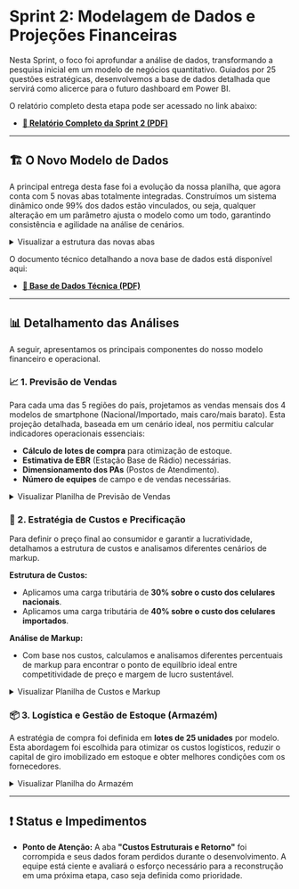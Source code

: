 # Sprint 2: Modelagem de Dados e Projeções Financeiras

Nesta Sprint, o foco foi aprofundar a análise de dados, transformando a pesquisa inicial em um modelo de negócios quantitativo. Guiados por 25 questões estratégicas, desenvolvemos a base de dados detalhada que servirá como alicerce para o futuro dashboard em Power BI.

O relatório completo desta etapa pode ser acessado no link abaixo:
- **[📄 Relatório Completo da Sprint 2 (PDF)](https://github.com/user-attachments/files/20628128/SPRINT.2.1.1.pdf)**

---

## 🏗️ O Novo Modelo de Dados

A principal entrega desta fase foi a evolução da nossa planilha, que agora conta com 5 novas abas totalmente integradas. Construímos um sistema dinâmico onde 99% dos dados estão vinculados, ou seja, qualquer alteração em um parâmetro ajusta o modelo como um todo, garantindo consistência e agilidade na análise de cenários.

<details>
<summary>Visualizar a estrutura das novas abas</summary>

![Estrutura das novas abas da planilha](https://github.com/user-attachments/assets/fad07706-09ef-48cd-870b-60c02b4979ad)

</details>

O documento técnico detalhando a nova base de dados está disponível aqui:
- **[📄 Base de Dados Técnica (PDF)](https://github.com/user-attachments/files/20627602/Planilha.Base.de.Dados.-.Informacoes.Mercado.-.PI.I.GPI.-.2025.1.pdf)**

---

## 📊 Detalhamento das Análises

A seguir, apresentamos os principais componentes do nosso modelo financeiro e operacional.

### 📈 1. Previsão de Vendas

Para cada uma das 5 regiões do país, projetamos as vendas mensais dos 4 modelos de smartphone (Nacional/Importado, mais caro/mais barato). Esta projeção detalhada, baseada em um cenário ideal, nos permitiu calcular indicadores operacionais essenciais:

- **Cálculo de lotes de compra** para otimização de estoque.
- **Estimativa de EBR** (Estação Base de Rádio) necessárias.
- **Dimensionamento dos PAs** (Postos de Atendimento).
- **Número de equipes** de campo e de vendas necessárias.

<details>
<summary>Visualizar Planilha de Previsão de Vendas</summary>

![image](https://github.com/user-attachments/assets/a6a6086d-e495-421d-b3de-d4bf661bbc91)

</details>

### 💸 2. Estratégia de Custos e Precificação

Para definir o preço final ao consumidor e garantir a lucratividade, detalhamos a estrutura de custos e analisamos diferentes cenários de markup.

**Estrutura de Custos:**
- Aplicamos uma carga tributária de **30% sobre o custo dos celulares nacionais**.
- Aplicamos uma carga tributária de **40% sobre o custo dos celulares importados**.

**Análise de Markup:**
- Com base nos custos, calculamos e analisamos diferentes percentuais de markup para encontrar o ponto de equilíbrio ideal entre competitividade de preço e margem de lucro sustentável.

<details>
<summary>Visualizar Planilha de Custos e Markup</summary>

![image](https://github.com/user-attachments/assets/3e413de0-6005-4131-9118-b284e4aa77dc)
![image](https://github.com/user-attachments/assets/461a87d9-9e7a-4909-9be8-1008f0fd8fe9)

</details>

### 📦 3. Logística e Gestão de Estoque (Armazém)

A estratégia de compra foi definida em **lotes de 25 unidades** por modelo. Esta abordagem foi escolhida para otimizar os custos logísticos, reduzir o capital de giro imobilizado em estoque e obter melhores condições com os fornecedores.

<details>
<summary>Visualizar Planilha do Armazém</summary>

![image](https://github.com/user-attachments/assets/de2cb0a9-942b-488e-93d8-d38c49149929)

</details>

---

## ❗ Status e Impedimentos

- **Ponto de Atenção:** A aba **"Custos Estruturais e Retorno"** foi corrompida e seus dados foram perdidos durante o desenvolvimento. A equipe está ciente e avaliará o esforço necessário para a reconstrução em uma próxima etapa, caso seja definida como prioridade.
